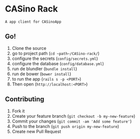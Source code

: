 # CASino Rack
    A app client for CASinoApp

## Go!

1. Clone the source
2. go to project path (`cd ~path~/CASino-rack/`)
3. configure the secrets (`config/secrets.yml`)
4. configure the database (`config/database.yml`)
5. run de blundler (`bundle install`)
6. run de bower (`bower install`)
7. to run the app (`rails s -p <PORT>`)
8. Then open (`http://localhost:<PORT>`)

## Contributing

1. Fork it
2. Create your feature branch (`git checkout -b my-new-feature`)
3. Commit your changes (`git commit -am 'Add some feature'`)
4. Push to the branch (`git push origin my-new-feature`)
5. Create new Pull Request
